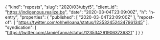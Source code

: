{
  "kind": "reposts",
  "slug": "2020/03/ubyt5",
  "client_id": "https://indigenous.realize.be",
  "date": "2020-03-04T23:09:00Z",
  "h": "h-entry",
  "properties": {
    "published": [
      "2020-03-04T23:09:00Z"
    ],
    "repost-of": [
      "https://twitter.com/ohhelloana/status/1235324524347961345"
    ],
    "syndication": [
      "https://twitter.com/JamieTanna/status/1235342919063736321"
    ]
  }
}
